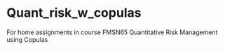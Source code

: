 # Quant_risk_w_copulas
For home assignments in course FMSN65 Quantitative Risk Management using Copulas
